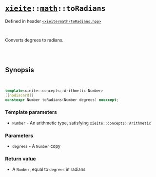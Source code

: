# [`xieite`](../../README.md)`::`[`math`](../../docs/math.md)`::toRadians`
Defined in header [`<xieite/math/toRadians.hpp>`](../../include/xieite/math/toRadians.hpp)

<br/>

Converts degrees to radians.

<br/><br/>

## Synopsis

<br/>

```cpp
template<xieite::concepts::Arithmetic Number>
[[nodiscard]]
constexpr Number toRadians(Number degrees) noexcept;
```
### Template parameters
- `Number` - An arithmetic type, satisfying `xieite::concepts::Arithmetic`
### Parameters
- `degrees` - A `Number` copy
### Return value
- A `Number`, equal to `degrees` in radians